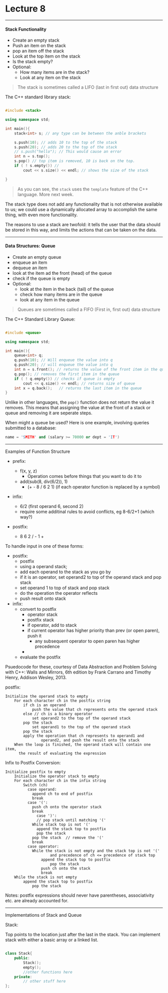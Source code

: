 <h1>Lecture 8</h1>

---

<h4>Stack Functionality</h4>
  
  * Create an empty stack
  * Push an item on the stack
  * pop an item off the stack
  * Look at the top item on the stack
  * Is the stack empty? 
  * Optional:
      - How many items are in the stack?
      - Look at any item on the stack

>The stack is sometimes called a LIFO (last in first out) data structure

The C++ standard library stack:

```c++

#include <stack>

using namespace std;

int main(){
    stack<int> s; // any type can be between the anble brackets

    s.push(10); // adds 10 to the top of the stack
    s.push(20); // adds 20 to the top of the stack
    // s.push("hello"); // This would cause an error
    int n = s.top();
    s.pop() // top item is removed, 10 is back on the top.
    if ( ! s.empty()) // 
        cout << s.size() << endl; // shows the size of the stack

}
```

>As you can see, the `stack` uses the `template` feature of the C++ language. More next week.

The stack type does not add any functionality that is not otherwise available to us; we could use a dynamically allocated array to accomplish the same thing, with even more functionality.

The reasons to use a stack are twofold: it tells the user that the data should be stored in this way, and limits the actions that can be taken on the data.

---

<h4>Data Structures: Queue</h4>

  * Create an empty queue
  * enqueue an item
  * dequeue an item
  * look at the item ad the front (head) of the queue
  * check if the queue is empty
  * Optional:
      - look at the item in the back (tail) of the queue
      - check how many items are in the queue
      - look at any item in the queue

>Queues are sometimes called a FIFO (First in, first out) data structure

The C++ Standard Library Queue:

```c++

#include <queue>

using namespace std;

int main(){
    queue<int> q;
    q.push(10); // Will enqueue the value into q
    q.push(20); // will enqueue the value into q
    int n = s.front(); // returns the value of the front item in the queue
    q.pop(); // removes the first item in the queue
    if ( ! q.empty()) // checks if queue is empty 
        cout << q.size() << endl; // returns size of queue
    int x = q.back();   // returns the last item in the queue
}

```

Unlike in other languages, the `pop()` function does not return the value it removes. This means that assigning the value at the front of a stack or queue and removing it are seperate steps.

When might a queue be used?
Here is one example, involving queries submitted to a database:

``` c++
name = 'SMITH' and (salary >= 70000 or dept = 'IT')

```

---

Examples of Function Structure

  * prefix:
      - f(x, y, z)
          + Operation comes before things that you want to do it to
      - add(sub(8, div(6/2)), 1)
          + (+ - 8 / 6 2 1)    (if each operator function is replaced by a symbol)
  * infix:
      - 6/2 (first operand 6, second 2)
      - require some additinal rules to avoid conflicts, eg 8-6/2+1 (which way?)

  * postfix:
      - 8 6 2 / - 1 +
    
To handle input in one of these forms:

  * postfix:
      - postfix
      - using a operand stack;
      - add each operand to the stack as you go by
      - if it is an operator, set operand2 to top of the operand stack and pop stack
      - set operand 1 to top of stack and pop stack
      - do the operation the operator reflects
      - push result onto stack
  * infix:
      - convert to postfix
          + operator stack
          + postfix stack
          + if operator, add to stack
          + if current operator has higher priority than prev (or open paren), push it
              * any subsequent operator to open paren has higher precedence
          + 
      - evaluate the postfix


Psuedocode for these, courtesy of Data Abstraction and Problem Solving with C++: Walls and Mirrors, 6th edition by Frank Carrano and Timothy Henry, Addison Wesley, 2013.

postfix:
```
Initialize the operand stack to empty
    For each character ch in the postfix string
        if ch is an operand
            push the value that ch represents onto the operand stack
        else // ch is a binary operator
            set operand2 to the top of the operand stack
        pop the stack
            set operand1 to the top of the operand stack
        pop the stack
        apply the operation that ch represents to operand1 and
                operand2, and push the result onto the stack
    When the loop is finished, the operand stack will contain one item,
      the result of evaluating the expression

```

Infix to Postfix Conversion:
```
Initialize postfix to empty
    Initialize the operator stack to empty
    For each character ch in the infix string
        Switch (ch)
          case operand:
            append ch to end of postfix
            break
          case '(':
            push ch onto the operator stack
            break
              case ')':
              // pop stack until matching '('
            While stack top is not '('
              append the stack top to postfix
              pop the stack
            pop the stack  // remove the '('
            break
          case operator:
            While the stack is not empty and the stack top is not '('
                    and precedence of ch <= precedence of stack top
                append the stack top to postfix
                    pop the stack
                push ch onto the stack
                break
    While the stack is not empty
        append the stack top to postfix
            pop the stack
```

Notes: postfix expressions should never have parentheses, associativity etc. are already accounted for.

---

Implementations  of Stack and Queue

Stack:

Top points to the location just after the last in the stack.
You can implement stack with either a basic array or a linked list.

```c++

class Stack{
    public:
        Stack();
        empty();
        //other functions here
    private:
        // other stuff here
};
```


